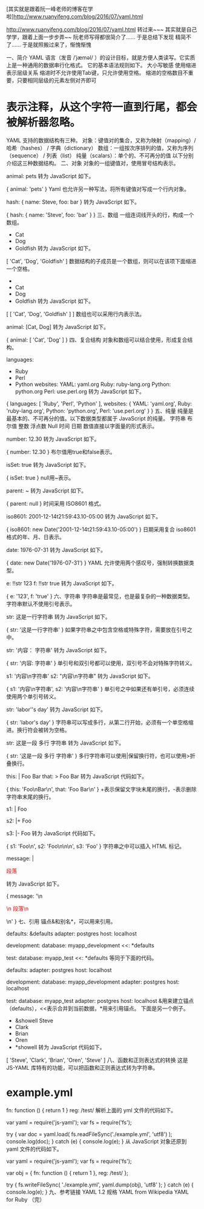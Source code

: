 [其实就是跟着阮一峰老师的博客在学啦]http://www.ruanyifeng.com/blog/2016/07/yaml.html

http://www.ruanyifeng.com/blog/2016/07/yaml.html
转过来~~~ 其实就是自己学学，跟着上面一步步弄~~
阮老师写得都很简介了……  于是总结下发现 精简不了…… 于是就照搬过来了，惭愧惭愧

一、简介
YAML 语言（发音 /ˈjæməl/ ）的设计目标，就是方便人类读写。它实质上是一种通用的数据串行化格式。
它的基本语法规则如下。
大小写敏感
使用缩进表示层级关系
缩进时不允许使用Tab键，只允许使用空格。
缩进的空格数目不重要，只要相同层级的元素左侧对齐即可
# 表示注释，从这个字符一直到行尾，都会被解析器忽略。
YAML 支持的数据结构有三种。
对象：键值对的集合，又称为映射（mapping）/ 哈希（hashes） / 字典（dictionary）
数组：一组按次序排列的值，又称为序列（sequence） / 列表（list）
纯量（scalars）：单个的、不可再分的值
以下分别介绍这三种数据结构。
二、对象
对象的一组键值对，使用冒号结构表示。

animal: pets
转为 JavaScript 如下。

{ animal: 'pets' }
Yaml 也允许另一种写法，将所有键值对写成一个行内对象。

hash: { name: Steve, foo: bar } 
转为 JavaScript 如下。

{ hash: { name: 'Steve', foo: 'bar' } }
三、数组
一组连词线开头的行，构成一个数组。

- Cat
- Dog
- Goldfish
转为 JavaScript 如下。

[ 'Cat', 'Dog', 'Goldfish' ]
数据结构的子成员是一个数组，则可以在该项下面缩进一个空格。

-
 - Cat
 - Dog
 - Goldfish
转为 JavaScript 如下。

[ [ 'Cat', 'Dog', 'Goldfish' ] ]
数组也可以采用行内表示法。

animal: [Cat, Dog]
转为 JavaScript 如下。

{ animal: [ 'Cat', 'Dog' ] }
四、复合结构
对象和数组可以结合使用，形成复合结构。

languages:
 - Ruby
 - Perl
 - Python 
websites:
 YAML: yaml.org 
 Ruby: ruby-lang.org 
 Python: python.org 
 Perl: use.perl.org 
转为 JavaScript 如下。

{ languages: [ 'Ruby', 'Perl', 'Python' ],
  websites: 
   { YAML: 'yaml.org',
     Ruby: 'ruby-lang.org',
     Python: 'python.org',
     Perl: 'use.perl.org' } }
五、纯量
纯量是最基本的、不可再分的值。以下数据类型都属于 JavaScript 的纯量。
字符串
布尔值
整数
浮点数
Null
时间
日期
数值直接以字面量的形式表示。

number: 12.30
转为 JavaScript 如下。

{ number: 12.30 }
布尔值用true和false表示。

isSet: true
转为 JavaScript 如下。

{ isSet: true }
null用~表示。

parent: ~ 
转为 JavaScript 如下。

{ parent: null }
时间采用 ISO8601 格式。

iso8601: 2001-12-14t21:59:43.10-05:00 
转为 JavaScript 如下。

{ iso8601: new Date('2001-12-14t21:59:43.10-05:00') }
日期采用复合 iso8601 格式的年、月、日表示。

date: 1976-07-31
转为 JavaScript 如下。

{ date: new Date('1976-07-31') }
YAML 允许使用两个感叹号，强制转换数据类型。

e: !!str 123
f: !!str true
转为 JavaScript 如下。

{ e: '123', f: 'true' }
六、字符串
字符串是最常见，也是最复杂的一种数据类型。
字符串默认不使用引号表示。

str: 这是一行字符串
转为 JavaScript 如下。

{ str: '这是一行字符串' }
如果字符串之中包含空格或特殊字符，需要放在引号之中。

str: '内容： 字符串'
转为 JavaScript 如下。

{ str: '内容: 字符串' }
单引号和双引号都可以使用，双引号不会对特殊字符转义。

s1: '内容\n字符串'
s2: "内容\n字符串"
转为 JavaScript 如下。

{ s1: '内容\\n字符串', s2: '内容\n字符串' }
单引号之中如果还有单引号，必须连续使用两个单引号转义。

str: 'labor''s day' 
转为 JavaScript 如下。

{ str: 'labor\'s day' }
字符串可以写成多行，从第二行开始，必须有一个单空格缩进。换行符会被转为空格。

str: 这是一段
  多行
  字符串
转为 JavaScript 如下。

{ str: '这是一段 多行 字符串' }
多行字符串可以使用|保留换行符，也可以使用>折叠换行。

this: |
  Foo
  Bar
that: >
  Foo
  Bar
转为 JavaScript 代码如下。

{ this: 'Foo\nBar\n', that: 'Foo Bar\n' }
+表示保留文字块末尾的换行，-表示删除字符串末尾的换行。

s1: |
  Foo

s2: |+
  Foo


s3: |-
  Foo
转为 JavaScript 代码如下。

{ s1: 'Foo\n', s2: 'Foo\n\n\n', s3: 'Foo' }
字符串之中可以插入 HTML 标记。

message: |

  <p style="color: red">
    段落
  </p>
转为 JavaScript 如下。

{ message: '\n<p style="color: red">\n  段落\n</p>\n' }
七、引用
锚点&和别名*，可以用来引用。

defaults: &defaults
  adapter:  postgres
  host:     localhost

development:
  database: myapp_development
  <<: *defaults

test:
  database: myapp_test
  <<: *defaults
等同于下面的代码。

defaults:
  adapter:  postgres
  host:     localhost

development:
  database: myapp_development
  adapter:  postgres
  host:     localhost

test:
  database: myapp_test
  adapter:  postgres
  host:     localhost
&用来建立锚点（defaults），<<表示合并到当前数据，*用来引用锚点。
下面是另一个例子。

- &showell Steve 
- Clark 
- Brian 
- Oren 
- *showell 
转为 JavaScript 代码如下。

[ 'Steve', 'Clark', 'Brian', 'Oren', 'Steve' ]
八、函数和正则表达式的转换
这是 JS-YAML 库特有的功能，可以把函数和正则表达式转为字符串。

# example.yml
fn: function () { return 1 }
reg: /test/
解析上面的 yml 文件的代码如下。

var yaml = require('js-yaml');
var fs   = require('fs');

try {
  var doc = yaml.load(
    fs.readFileSync('./example.yml', 'utf8')
  );
  console.log(doc);
} catch (e) {
  console.log(e);
}
从 JavaScript 对象还原到 yaml 文件的代码如下。

var yaml = require('js-yaml');
var fs   = require('fs');

var obj = {
  fn: function () { return 1 },
  reg: /test/
};

try {
  fs.writeFileSync(
    './example.yml',
    yaml.dump(obj),
    'utf8'
  );
} catch (e) {
  console.log(e);
}
九、参考链接
YAML 1.2 规格
YAML from Wikipedia
YAML for Ruby
（完）